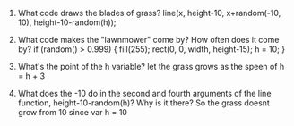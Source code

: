 1. What code draws the blades of grass?
   line(x, height-10, x+random(-10, 10), height-10-random(h));

2. What code makes the "lawnmower" come by? How often does it come by?
   if (random() > 0.999) {
    fill(255);
    rect(0, 0, width, height-15);
    h = 10;
  }
  
3. What's the point of the h variable?
   let the grass grows as the speen of h = h + 3
   
4. What does the -10 do in the second and fourth arguments of the line function, height-10-random(h)? Why is it there?
   So the grass doesnt grow from 10 since var h = 10 
